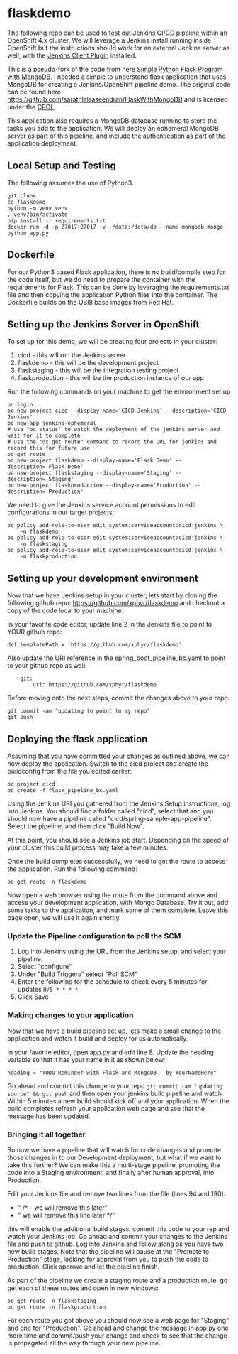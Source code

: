 # flaskdemo

The following repo can be used to test out Jenkins CI/CD pipeline within an OpenShift 4.x cluster. We will leverage a Jenkins install running inside OpenShift but the instructions should work for an external Jenkins server as well, with the [Jenkins Client Plugin](https://github.com/openshift/jenkins-client-plugin) installed.

This is a pseudo-fork of the code from here [Simple Python Flask Program with MongoDB](https://www.codeproject.com/Articles/1255416/Simple-Python-Flask-Program-with-MongoDB). I needed a simple to understand flask application that uses MongoDB for creating a Jenkins/OpenShift pipeline demo. The original code can be found here: https://github.com/sarathlalsaseendran/FlaskWithMongoDB and is licensed under the [CPOL](https://www.codeproject.com/info/cpol10.aspx)

This application also requires a MongoDB database running to store the tasks you add to the application. We will deploy an ephemeral MongoDB server as part of this pipeline, and include the authentication as part of the application deployment.

## Local Setup and Testing

The following assumes the use of Python3.  

```
git clone
cd flaskdemo
python -m venv venv
. venv/bin/activate
pip install -r requirements.txt
docker run -d -p 27017:27017 -v ~/data:/data/db --name mongodb mongo
python app.py
```

## Dockerfile

For our Python3 based Flask application, there is no build/compile step for the code itself, but we do need to prepare the container with the requirements for Flask. This can be done by leveraging the requirements.txt file and then copying the application Python files into the container. The Dockerfile builds on the UBI8 base images from Red Hat.

## Setting up the Jenkins Server in OpenShift

To set up for this demo, we will be creating four projects in your cluster:

1. cicd - this will run the Jenkins server
2. flaskdemo - this will be the development project
3. flaskstaging - this will be the integration testing project
4. flaskproduction - this will be the production instance of our app

Run the following commands on your machine to get the environment set up

```
oc login
oc new-project cicd --display-name='CICD Jenkins' --description='CICD Jenkins'
oc new-app jenkins-ephemeral
# use "oc status" to watch the deployment of the jenkins server and wait for it to complete
# use the "oc get route" command to record the URL for jenkins and record this for future use
oc get route
oc new-project flaskdemo --display-name='Flask Demo' --description='Flask Demo'
oc new-project flaskstaging --display-name='Staging' --description='Staging'
oc new-project flaskproduction --display-name='Production' --description='Production'
```

We need to give the Jenkins service account permissions to edit configurations in our target projects:

```
oc policy add-role-to-user edit system:serviceaccount:cicd:jenkins \
    -n flaskdemo
oc policy add-role-to-user edit system:serviceaccount:cicd:jenkins \
    -n flaskstaging
oc policy add-role-to-user edit system:serviceaccount:cicd:jenkins \
    -n flaskproduction
```

## Setting up your development environment

Now that we have Jenkins setup in your cluster, lets start by cloning the following github repo: https://github.com/xphyr/flaskdemo and checkout a copy of the code local to your machine.

In your favorite code editor, update line 2 in the Jenkins file to point to YOUR github repo:

```
def templatePath = 'https://github.com/xphyr/flaskdemo'
```

Also update the URI reference in the spring_boot_pipeline_bc.yaml to point to your github repo as well:

```
    git:
        uri: https://github.com/xphyr/flaskdemo
```

Before moving onto the next steps, commit the changes above to your repo:

```
git commit -am "updating to point to my repo"
git push
```

## Deploying the flask application

Assuming that you have committed your changes as outlined above, we can now deploy the application.  Switch to the cicd project and create the buildconfig from the file you edited earlier:

```
oc project cicd
oc create -f flask_pipeline_bc.yaml
```

Using the Jenkins URI you gathered from the Jenkins Setup instructions, log into Jenkins.  You should find a folder called "cicd", select that and you should now have a pipeline called "cicd/spring-sample-app-pipeline".  Select the pipeline, and then click "Build Now".

At this point, you should see a Jenkins job start. Depending on the speed of your cluster this build process may take a few minutes.

Once the build completes successfully, we need to get the route to access the application. Run the following command:

```
oc get route -n flaskdemo
```

Now open a web browser using the route from the command above and access your development application, with Mongo Database. Try it out, add some tasks to the application, and mark some of them complete. Leave this page open, we will use it again shortly.

### Update the Pipeline configuration to poll the SCM

1. Log into Jenkins using the URL from the Jenkins setup, and select your pipeline.
2. Select "configure"
3. Under "Build Triggers" select "Poll SCM"
4. Enter the following for the schedule to check every 5 minutes for updates
   `H/5 * * * * `
5. Click Save

### Making changes to your application

Now that we have a build pipeline set up, lets make a small change to the application and watch it build and deploy for us automatically.

In your favorite editor, open app.py and edit line 8. Update the heading variable so that it has your name in it as shown below:

```
heading = "TODO Reminder with Flask and MongoDB - by YourNameHere"
```

Go ahead and commit this change to your repo `git commit -am "updating source" && git push` and then open your jenkins build pipeline and watch. Within 5 minutes a new build should kick off and your application. When the build completes refresh your application web page and see that the message has been updated.

### Bringing it all together

So now we have a pipeline that will watch for code changes and promote those changes in to our Development deployment, but what if we want to take this further? We can make this a multi-stage pipeline, promoting the code into a Staging environment, and finally after human approval, into Production.

Edit your Jenkins file and remove two lines from the file (lines 94 and 190):
* "    /* - we will remove this later"
* "        we will remove this line later */"

this will enable the additional build stages, commit this code to your rep and watch your Jenkins job. Go ahead and commit your changes to the Jenkins file and push to github. Log into Jenkins and follow along as you have two new build stages.  Note that the pipeline will pause at the "Promote to Production" stage, looking for approval from you to push the code to production. Click approve and let the pipeline finish.

As part of the pipeline we create a staging route and a production route, go get each of these routes and open in new windows:

```
oc get route -n flaskstaging
oc get route -n flaskproduction
```

For each route you got above you should now see a web page for "Staging" and one for "Production".  Go ahead and change the message in app.py one more time and commit/push your change and check to see that the change is propagated all the way through your new pipeline.
